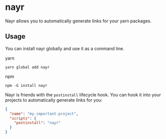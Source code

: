 # nayr
Nayr allows you to automatically generate links for your yarn packages.

## Usage
You can install nayr globally and use it as a command line.

yarn
```
yarn global add nayr
```

npm
```
npm -G install nayr
```

Nayr is friends with the `postinstall` lifecycle hook.
You can hook it into your projects to automatically generate links for you:

```json
{
  "name": "my-important-project",
  "scripts": {
    "postinstall": "nayr"
  }
}
```
